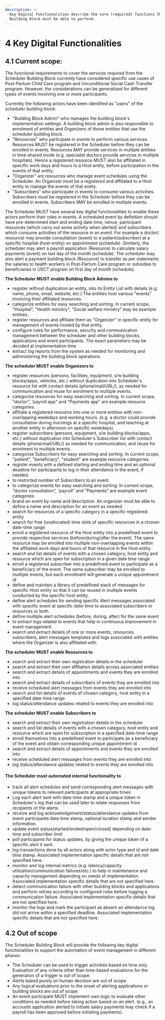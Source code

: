 ```yaml
---
description: >-
  Key Digital Functionalities describe the core (required) functions that this
  Building Block must be able to perform.
---
```


# 4 Key Digital Functionalities

## 4.1 **Current scope:**

The functional requirements to cover the services required from the Scheduler Building Block currently have considered specific use cases of Post-Partum Child Care program and Unconditional Social Cash Transfer program. However, the considerations can be generalized for different types of events involving one or more participants.&#x20;

Currently the following actors have been identified as "users" of the scheduler building block:

* "Building Block Admin"  who manages the building block's implementation settings. A building block admin is also responsible to enrolment of entitles and Organizers of those entities that use the scheduler building block.&#x20;
* "Resources" who participate in events to perform various services. Resources MUST be registered in the Scheduler before they can be enrolled in events. Resources MAY provide services in multiple entities in time-shared mode (e.g. specialist doctors provide services in multiple hospitals). Hence a registered resource MUST also be affiliated in specific work days and hours to a Host entity, before participation in the events of that entity.
* "Organizer" are resources who manage event schedules using the Scheduler. An Organizer must be a registered and affiliated to a Host entity to manage the events of that entity.
* "Subscribers" who participate in events to consume various activities. Subscribers must be registered in the Scheduler before they can be enrolled in events. Subscribers MAY be enrolled in multiple events.&#x20;

The Scheduler MUST have several key digital functionalities to enable these actors perform their roles in events. A scheduled event by definition should have pre-determined start and ending date time, venue, participant resources (which carry out some activity when alerted) and subscribers which consume activities of the resource in an event. For example  a doctor( resource) may provide consultation (event) to a patient(subscriber) at a specific hospital (host-entity) on appointment (schedule). Similarly, the scheduler may alert a payroll application (Resource) to calculate salary payments (event) on last day of the month (schedule). The scheduler may also alert a payment building block (Resource) to transfer  as per statements the salaries to health workers in Post-Partum Care program or subsidies to beneficiaries in USCT program on first day of month (schedule).&#x20;

**The Scheduler MUST enable Building Block Admins to**

* register without duplication an entity, into its Entity List with details (e.g. name, phone, email, website, etc.) The entities host various "events" involving their affiliated resources.
* categorize entities for easy searching and sorting. In current scope, "Hospital",  "Health ministry", "Social welfare ministry" may be example entities.&#x20;
* register resources and affiliate them as "Organizer" in specific entity for management of events hosted by that entity.&#x20;
* configure rules for performance, security and communication management between the scheduler and other building blocks, applications and event participants. The exact parameters may be decided at implementation time&#x20;
* extract log reports from the system as needed for monitoring and administering the building block operations.

**The scheduler MUST enable Organizers to**

* register resources (persons, facilities, equipment, s/w building blocks/apps, vehicles, etc.) without duplication into Scheduler's resource list with contact details (phone/mail/URL/),  as needed for communication and reuse for enrolment to multiple events.&#x20;
* categorize resources for easy searching and sorting. In current scope, "doctor",  'payroll app" and "Payments app" are example resource categories.&#x20;
* affiliate a registered resource into one or more entities with non-overlapping weekdays and working hours. (e.g. a doctor could provide consultation during mornings at a specific hospital, and teaching at another entity in afternoon on specific weekdays).&#x20;
* register subscribers (persons, equipment, s/w building blocks/apps, etc.) without duplication into Scheduler's Subscriber list with contact details (phone/mail/URL/) as needed for communication, and reuse for enrolment to multiple events.&#x20;
* categorize Subscribers for easy searching and sorting. In current scope, "patient", "beneficiary", "student"  are example resource categories.
* register events with a defined starting and ending time and  an optional deadline for participants to log in their attendance in the event, if needed.
* to restricted number of Subscribers to an event.&#x20;
* to categorize events for easy searching and sorting. In current scope, "doctor consultation", 'payroll" and "Payments" are example event categories.&#x20;
* brand an event by name and description. An organizer must be able to define a name and description for an event as needed.
* search for resources of a specific category in a specific registered entity
* search for free (unallocated) time slots of specific resources in a chosen date-time range&#x20;
* enroll a registered resource of the Host entity into a predefined event to provide respective services (before/during/after the event). The same resource may be enrolled  into multiple non-overlapping events within the affiliated work days and hours of that resource in the Host entity&#x20;
* search and list details of events with a chosen category, host entity and resource which are open for subscription in a given date time range
* enroll a registered subscriber into a predefined event to participate as a beneficiary of  the event. The same subscriber may be enrolled to multiple events, but each enrollment will generate a unique appointment id
* define and maintain a library of predefined stack of messages for specific Host entity so that it can be reused in multiple events conducted by the specific host entity.&#x20;
* define alert schedules for sending specific Alert messages associated with specific event at specific date-time to associated subscribers or resources or both.&#x20;
* define multiple alert schedules (before, during, after) for the same event&#x20;
* to extract logs related to events that help in continuous improvement in event management
* search and extract details of one or more events, resources, subscribers, alert messages templates and logs associated with entities where the Organizer is also affiliated with.

**The scheduler MUST enable Resources to**

* search and extract their own registration details in the scheduler
* search and extract their own affiliation details across associated entities
* search and extract details of appointments and events they are enrolled into
* search and extract details of subscribers of events they are enrolled into
* receive scheduled alert messages from events they are enrolled into
* search and list details of events of chosen category, host entity in a specified date-time range
* log status/attendance updates related to events they are enrolled into

**The scheduler MUST enable Subscribers to**

* search and extract their own registration details in the scheduler
* search and list details of events with a chosen category, host entity and resource which are open for subscription in a specified date-time range
* enroll themselves into a predefined event to participate as a beneficiary of  the event and obtain corresponding unique appointment id
* search and extract details of appointments and events they are enrolled into
* receive scheduled alert messages from events they are enrolled into
* log status/attendance updates related to events they are enrolled into

#### The Scheduler must automated internal functionality to

* track all alert schedules and send corresponding alert messages with unique tokens to relevant participants at appropriate times
* Log each alert sent with date-time stamp and a unique token in Scheduler's log that can be used later to relate responses from recipients of the alerts.&#x20;
* receive and log acknowledgement/status/attendance updates from event participants date time stamp, optional location stamp and sender information.
* update event status(started/ended/open/closed) depending on date-time and subscriber limit
* poll participants for status updates, by giving the unique token of a specific alert it sent.
* log transactions done by all actors along with actor type and id and date time stamp. Associated implementation specific details that are not specified here.
* monitor and log internal metrics (e.g. latency/capacity utilization/communication failures/etc.) to help in maintenance and capacity management depending on needs of implementation.  Associated implementation specific details that are not specified here.
* detect communication failure with other building blocks and applications and perform retries according to configured rules before logging a communication failure. Associated implementation specific details that are not specified here.&#x20;
* monitor the logs and mark the participant as absent an attendance log did not arrive within a specified deadline. Associated implementation specific details that are not specified here.

## **4.2 Out of scope** <a href="#_heading-h.qsh70q" id="_heading-h.qsh70q"></a>

The Scheduler Building Block will provide the following key digital functionalities to support the automation of event management in different phases:

* The Scheduler can be used to trigger activities based on time only. Evaluation of any criteria other than time-based evaluations for the generation of a trigger is out of scope.&#x20;
* Alerts based purely on human decision are out of scope.
* Any logical evaluations prior to the onset of alerting applications or building blocks are out of scope.&#x20;
* An event participant MUST implement own logic to evaluate other conditions as needed before taking action based on an alert. (e.g., an accounts application alerted to initiate salary payments may check if a payroll has been approved before initiating payments).&#x20;
